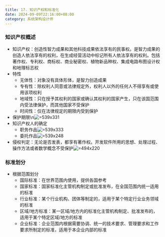```yaml
---
title: 17. 知识产权和标准化
date: 2024-09-09T22:16:00+08:00
category: 系统架构设计师
---
```


### 知识产权概述

* 知识产权：创造性智力成果和其他科技成果依法享有的民事权。是智力成果的创造人依法享有的权利，在生成经营活动中标记所有人依法享有的权利。包括著作权、专利权、商标权、商业秘密权、植物新品种权、集成电路布图设计权和地理标志权
* 特性
  * 无体性：对象没有具体形体，是智力创造成果
  * 专有性：除权利人同意或法律规定外，权利人以外的任何人不得享有或使用该项权利
  * 地域性：只在授予其权利的国家或确认其权利的国家产生，只在该国范围内受法律保护，而其他国家不受保护
  * 时间性：仅在法律规定的期限内受到保护
* 保护期限\n![](https://blog-img.shinya.click/截屏2024-09-09%2021.43.23.png " =539x331")
* 知识产权人的确定
  * 职务作品![](https://blog-img.shinya.click/截屏2024-09-09%2022.02.17.png " =539x333")
  * 委托作品![](https://blog-img.shinya.click/截屏2024-09-09%2022.05.46.png " =539x248")
* 侵权判定：无论是否发表，都享有著作权。开发软件所用的思想、处理过程、操作方法或者数学概念不受保护![](https://blog-img.shinya.click/截屏2024-09-09%2022.10.13.png " =494x220")

### 标准划分

* 根据范围划分
  * 国际标准：在世界范围内使用，提供各国参考
  * 国家标准：国家标准化主管机构制定或批准发布，在全国范围内统一适用的标准
  * 行业标准：某个行业机构、团体等制定的，适用于某个特定行业业务领域的标准
  * 区域/地方标准：某一区域/地方内的标准化主管机构制定、批准发布的，适用于某个特定区域/地方的标准
  * 企业标准：企业范围内根据需要协调、统一的技术要求、管理要求和工作要求所制定的标准，适用于本企业内部的标准
